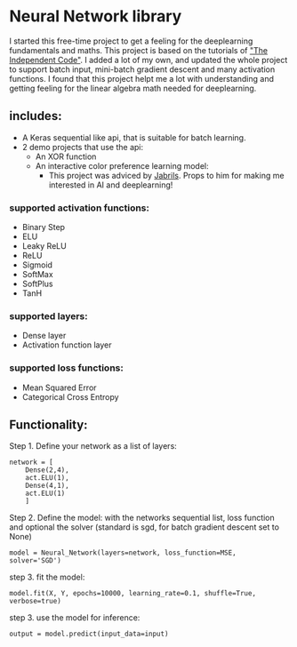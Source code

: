 # Neural Network library
I started this free-time project to get a feeling for the deeplearning fundamentals and maths. 
This project is based on the tutorials of ["The Independent Code"](https://www.youtube.com/@independentcode/videos). 
I added a lot of my own, and updated the whole project to support batch input, mini-batch gradient descent and many activation functions.
I found that this project helpt me a lot with understanding and getting feeling for the linear algebra math needed for deeplearning. 

## includes:
* A Keras sequential like api, that is suitable for batch learning. 
* 2 demo projects that use the api:
  - An XOR function
  - An interactive color preference learning model:
    - This project was adviced by [Jabrils](https://www.youtube.com/@Jabrils). Props to him for making me interested in AI and deeplearning!

### supported activation functions:
- Binary Step
- ELU
- Leaky ReLU
- ReLU
- Sigmoid
- SoftMax
- SoftPlus
- TanH

### supported layers:
- Dense layer
- Activation function layer

### supported loss functions:
- Mean Squared Error
- Categorical Cross Entropy

## Functionality:
Step 1. Define your network as a list of layers:
```
network = [
    Dense(2,4),
    act.ELU(1),
    Dense(4,1),
    act.ELU(1)
    ]
```
Step 2. Define the model: 
with the networks sequential list, loss function and optional the solver (standard is sgd, for batch gradient descent set to None)
```
model = Neural_Network(layers=network, loss_function=MSE, solver='SGD')
```
step 3. fit the model:
```
model.fit(X, Y, epochs=10000, learning_rate=0.1, shuffle=True, verbose=true)
```
step 3. use the model for inference:
```
output = model.predict(input_data=input)
```


